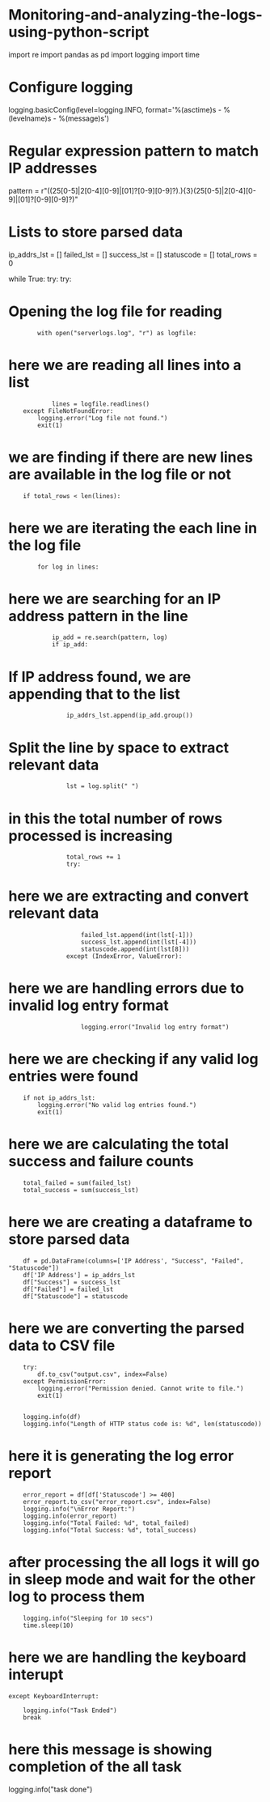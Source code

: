 # Monitoring-and-analyzing-the-logs-using-python-script

import re
import pandas as pd
import logging
import time

# Configure logging
logging.basicConfig(level=logging.INFO, format='%(asctime)s - %(levelname)s - %(message)s')

# Regular expression pattern to match IP addresses
pattern = r"((25[0-5]|2[0-4][0-9]|[01]?[0-9][0-9]?)\.){3}(25[0-5]|2[0-4][0-9]|[01]?[0-9][0-9]?)"

# Lists to store parsed data
ip_addrs_lst = []
failed_lst = []
success_lst = []
statuscode = []
total_rows = 0

while True:
    try:
        try:
# Opening  the log file for reading
            with open("serverlogs.log", "r") as logfile:
# here we are reading  all lines into a list
                lines = logfile.readlines()
        except FileNotFoundError:
            logging.error("Log file not found.")
            exit(1)

# we are finding if there are new lines are available in the log file or not
        if total_rows < len(lines):
# here we are iterating  the each line in the log file
            for log in lines:
# here we are searching for an IP address pattern in the line
                ip_add = re.search(pattern, log)
                if ip_add:
# If IP address found, we are  appending that to the list
                    ip_addrs_lst.append(ip_add.group())
# Split the line by space to extract relevant data
                    lst = log.split(" ")
# in this  the total number of rows processed is increasing
                    total_rows += 1
                    try:
# here we are extracting  and convert relevant data
                        failed_lst.append(int(lst[-1]))
                        success_lst.append(int(lst[-4]))
                        statuscode.append(int(lst[8]))
                    except (IndexError, ValueError):
# here we are handling  errors due to invalid log entry format
                        logging.error("Invalid log entry format")

# here we are checking  if any valid log entries were found
        if not ip_addrs_lst:
            logging.error("No valid log entries found.")
            exit(1)

# here we are calculating the  total success and failure counts
        total_failed = sum(failed_lst)
        total_success = sum(success_lst)

# here we are creating  a dataframe to store parsed data
        df = pd.DataFrame(columns=['IP Address', "Success", "Failed", "Statuscode"])
        df['IP Address'] = ip_addrs_lst
        df["Success"] = success_lst
        df["Failed"] = failed_lst
        df["Statuscode"] = statuscode

# here we are converting the  parsed data to CSV file
        try:
            df.to_csv("output.csv", index=False)
        except PermissionError:
            logging.error("Permission denied. Cannot write to file.")
            exit(1)


        logging.info(df)
        logging.info("Length of HTTP status code is: %d", len(statuscode))

# here it is generating the  log error report
        error_report = df[df['Statuscode'] >= 400]
        error_report.to_csv("error_report.csv", index=False)
        logging.info("\nError Report:")
        logging.info(error_report)
        logging.info("Total Failed: %d", total_failed)
        logging.info("Total Success: %d", total_success)

# after processing the all logs it will go in sleep mode and wait for the other log to process them       
        logging.info("Sleeping for 10 secs")
        time.sleep(10)
# here we are handling the keyboard interupt
    except KeyboardInterrupt:
        
        logging.info("Task Ended")
        break

# here this message is showing completion of the all task
logging.info("task done")
